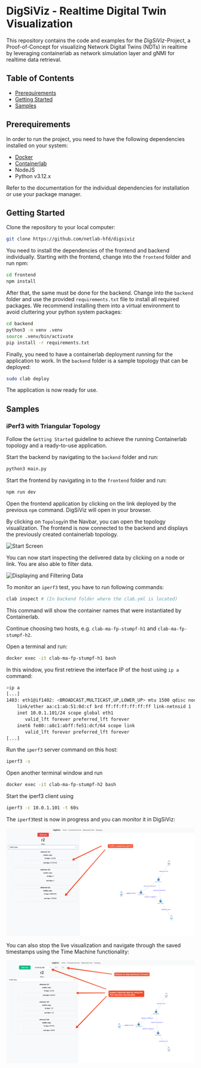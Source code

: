 # DigSiViz - Realtime Digital Twin Visualization
This repository contains the code and examples for the 
*DigSiViz*-Project, a Proof-of-Concept for visualizing Network Digital Twins (NDTs) 
in realtime by leveraging containerlab as network simulation 
layer and gNMI for realtime data retrieval.

## Table of Contents
- [Prerequirements](#Prerequirements)
- [Getting Started](#Getting-Started)
- [Samples](#Samples)

## Prerequirements
In order to run the project, you need to have 
the following dependencies installed on your system:

- [Docker](https://docs.docker.com/get-started/get-docker/)
- [Containerlab](https://containerlab.dev/install/)
- NodeJS
- Python v3.12.x

Refer to the documentation for the individual dependencies for installation 
or use your package manager.

## Getting Started
Clone the repository to your local computer:

```bash
git clone https://github.com/netlab-hfd/digsiviz
```

You need to install the dependencies of the frontend and backend individually.
Starting with the frontend, change into the 
`frontend` folder and run npm:

```bash
cd frontend
npm install
```

After that, the same must be done for the backend. Change into 
the `backend` folder and use the provided `requirements.txt` file to 
install all required packages. We recommend installing them into 
a virtual environment to avoid cluttering your python system packages:

```bash
cd backend
python3 -m venv .venv
source .venv/bin/activate
pip install -r requirements.txt
```

Finally, you need to have a containerlab deployment 
running for the application to work. In the `backend` folder 
is a sample topology that can be deployed:

```bash
sudo clab deploy
```

The application is now ready for use.

## Samples

### iPerf3 with Triangular Topology

Follow the `Getting Started` guideline to achieve the running Containerlab topology and a ready-to-use application.

Start the backend by navigating to the `backend` folder and run:

```bash
python3 main.py
```

Start the frontend by navigating in to the `frontend` folder and run:

```bash
npm run dev
````

Open the frontend application by clicking on the link deployed by the previous `npm` command.
DigSiViz will open in your browser.

By clicking on `Topology`in the Navbar, you can open the topology visualization.
The frontend is now connected to the backend and displays the previously created containerlab topology.

![Start Screen](/samples/1-iperf3/Sample1-TopologyScreen.png "Starting the topology visualization.")

You can now start inspecting the delivered data by clicking on a node or link. You are also able to filter data.

![Displaying and Filtering Data](/samples/1-iperf3/Sample1-DisplayingAndFilteringData.png "Displaying and filtering monitoring data.")

To monitor an `iperf3` test, you have to run following commands:

```bash
clab inspect # (In backend folder where the clab.yml is located)
```

This command will show the container names that were instantiated by Containerlab.

Continue choosing two hosts, e.g. `clab-ma-fp-stumpf-h1` and `clab-ma-fp-stumpf-h2`.

Open a terminal and run:

```bash
docker exec -it clab-ma-fp-stumpf-h1 bash
```

In this window, you first retrieve the interface IP of the host using `ip a` command:
```bash
>ip a
[...]
1403: eth1@if1402: <BROADCAST,MULTICAST,UP,LOWER_UP> mtu 1500 qdisc noqueue state UP group default 
    link/ether aa:c1:ab:51:0d:cf brd ff:ff:ff:ff:ff:ff link-netnsid 1
    inet 10.0.1.101/24 scope global eth1
       valid_lft forever preferred_lft forever
    inet6 fe80::a8c1:abff:fe51:dcf/64 scope link 
       valid_lft forever preferred_lft forever
[...]
```

Run the `iperf3` server command on this host:

```bash
iperf3 -s
````

Open another terminal window and run

```bash
docker exec -it clab-ma-fp-stumpf-h2 bash
```

Start the iperf3 client using
```bash
iperf3 -c 10.0.1.101 -t 60s
```

The `iperf3`test is now in progress and you can monitor it in DigSiViz:

![Visualizing Live Traffic](/samples/1-iperf3/Sample1-LiveTraffic.png "Inspecting live traffic.")

You can also stop the live visualization and navigate through the saved timestamps using the Time Machine functionality:

![Using Time Machine](/samples/1-iperf3/Sample1-TimeMachine.png "Inspecting historical traffic using Time Machine.")
